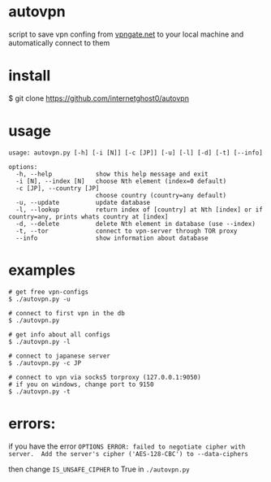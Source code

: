 # autovpn
script to save vpn confing from [vpngate.net](https://www.vpngate.net/) to your local machine and automatically connect to them 

# install
$ git clone https://github.com/internetghost0/autovpn

# usage
```
usage: autovpn.py [-h] [-i [N]] [-c [JP]] [-u] [-l] [-d] [-t] [--info]

options:
  -h, --help            show this help message and exit
  -i [N], --index [N]   choose Nth element (index=0 default)
  -c [JP], --country [JP]
                        choose country (country=any default)
  -u, --update          update database
  -l, --lookup          return index of [country] at Nth [index] or if country=any, prints whats country at [index]
  -d, --delete          delete Nth element in database (use --index)
  -t, --tor             connect to vpn-server through TOR proxy
  --info                show information about database
```

# examples
```
# get free vpn-configs
$ ./autovpn.py -u

# connect to first vpn in the db
$ ./autovpn.py

# get info about all configs
$ ./autovpn.py -l

# connect to japanese server
$ ./autovpn.py -c JP

# connect to vpn via socks5 torproxy (127.0.0.1:9050)
# if you on windows, change port to 9150
$ ./autovpn.py -t
```

# errors: 
if you have the error `OPTIONS ERROR: failed to negotiate cipher with server.  Add the server's cipher ('AES-128-CBC') to --data-ciphers`

then change `IS_UNSAFE_CIPHER` to True in `./autovpn.py`
